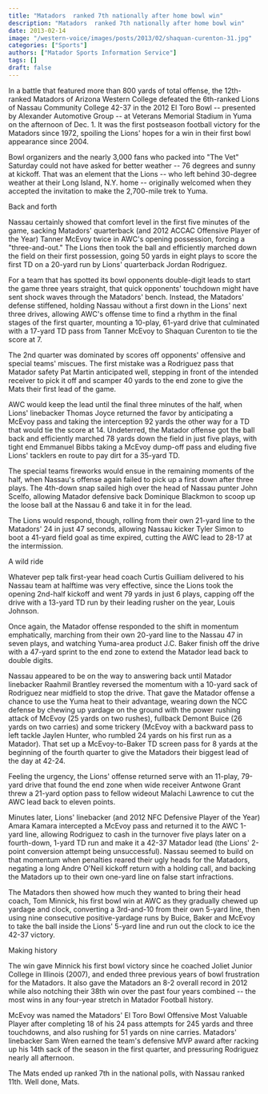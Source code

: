 ```yaml
---
title: "Matadors  ranked 7th nationally after home bowl win"
description: "Matadors  ranked 7th nationally after home bowl win"
date: 2013-02-14
image: "/western-voice/images/posts/2013/02/shaquan-curenton-31.jpg"
categories: ["Sports"]
authors: ["Matador Sports Information Service"]
tags: []
draft: false
---
```

In a battle that featured more than 800 yards of total offense, the 12th-ranked Matadors of Arizona Western College defeated the 6th-ranked Lions of Nassau Community College 42-37 in the 2012 El Toro Bowl -- presented by Alexander Automotive Group -- at Veterans Memorial Stadium in Yuma on the afternoon of Dec. 1. It was the first postseason football victory for the Matadors since 1972, spoiling the Lions' hopes for a win in their first bowl appearance since 2004.

Bowl organizers and the nearly 3,000 fans who packed into "The Vet" Saturday could not have asked for better weather -- 76 degrees and sunny at kickoff. That was an element that the Lions -- who left behind 30-degree weather at their Long Island, N.Y. home -- originally welcomed when they accepted the invitation to make the 2,700-mile trek to Yuma.

Back and forth

Nassau certainly showed that comfort level in the first five minutes of the game, sacking Matadors' quarterback (and 2012 ACCAC Offensive Player of the Year) Tanner McEvoy twice in AWC's opening possession, forcing a "three-and-out." The Lions then took the ball and efficiently marched down the field on their first possession, going 50 yards in eight plays to score the first TD on a 20-yard run by Lions' quarterback Jordan Rodriguez.

For a team that has spotted its bowl opponents double-digit leads to start the game three years straight, that quick opponents' touchdown might have sent shock waves through the Matadors' bench. Instead, the Matadors' defense stiffened, holding Nassau without a first down in the Lions' next three drives, allowing AWC's offense time to find a rhythm in the final stages of the first quarter, mounting a 10-play, 61-yard drive that culminated with a 17-yard TD pass from Tanner McEvoy to Shaquan Curenton to tie the score at 7.

The 2nd quarter was dominated by scores off opponents' offensive and special teams' miscues. The first mistake was a Rodriguez pass that Matador safety Pat Martin anticipated well, stepping in front of the intended receiver to pick it off and scamper 40 yards to the end zone to give the Mats their first lead of the game.

AWC would keep the lead until the final three minutes of the half, when Lions' linebacker Thomas Joyce returned the favor by anticipating a McEvoy pass and taking the interception 92 yards the other way for a TD that would tie the score at 14. Undeterred, the Matador offense got the ball back and efficiently marched 78 yards down the field in just five plays, with tight end Emmanuel Bibbs taking a McEvoy dump-off pass and eluding five Lions' tacklers en route to pay dirt for a 35-yard TD.

The special teams fireworks would ensue in the remaining moments of the half, when Nassau's offense again failed to pick up a first down after three plays. The 4th-down snap sailed high over the head of Nassau punter John Scelfo, allowing Matador defensive back Dominique Blackmon to scoop up the loose ball at the Nassau 6 and take it in for the lead.

The Lions would respond, though, rolling from their own 21-yard line to the Matadors' 24 in just 47 seconds, allowing Nassau kicker Tyler Simon to boot a 41-yard field goal as time expired, cutting the AWC lead to 28-17 at the intermission.

A wild ride

Whatever pep talk first-year head coach Curtis Guilliam delivered to his Nassau team at halftime was very effective, since the Lions took the opening 2nd-half kickoff and went 79 yards in just 6 plays, capping off the drive with a 13-yard TD run by their leading rusher on the year, Louis Johnson.

Once again, the Matador offense responded to the shift in momentum emphatically, marching from their own 20-yard line to the Nassau 47 in seven plays, and watching Yuma-area product J.C. Baker finish off the drive with a 47-yard sprint to the end zone to extend the Matador lead back to double digits.

Nassau appeared to be on the way to answering back until Matador linebacker Raahmil Brantley reversed the momentum with a 10-yard sack of Rodriguez near midfield to stop the drive. That gave the Matador offense a chance to use the Yuma heat to their advantage, wearing down the NCC defense by chewing up yardage on the ground with the power rushing attack of McEvoy (25 yards on two rushes), fullback Demont Buice (26 yards on two carries) and some trickery (McEvoy with a backward pass to left tackle Jaylen Hunter, who rumbled 24 yards on his first run as a Matador). That set up a McEvoy-to-Baker TD screen pass for 8 yards at the beginning of the fourth quarter to give the Matadors their biggest lead of the day at 42-24.

Feeling the urgency, the Lions' offense returned serve with an 11-play, 79-yard drive that found the end zone when wide receiver Antwone Grant threw a 21-yard option pass to fellow wideout Malachi Lawrence to cut the AWC lead back to eleven points.

Minutes later, Lions' linebacker (and 2012 NFC Defensive Player of the Year) Amara Kamara intercepted a McEvoy pass and returned it to the AWC 1-yard line, allowing Rodriguez to cash in the turnover five plays later on a fourth-down, 1-yard TD run and make it a 42-37 Matador lead (the Lions' 2-point conversion attempt being unsuccessful). Nassau seemed to build on that momentum when penalties reared their ugly heads for the Matadors, negating a long Andre O'Neil kickoff return with a holding call, and backing the Matadors up to their own one-yard line on false start infractions.

The Matadors then showed how much they wanted to bring their head coach, Tom Minnick, his first bowl win at AWC as they gradually chewed up yardage and clock, converting a 3rd-and-10 from their own 5-yard line, then using nine consecutive positive-yardage runs by Buice, Baker and McEvoy to take the ball inside the Lions' 5-yard line and run out the clock to ice the 42-37 victory.

Making history

The win gave Minnick his first bowl victory since he coached Joliet Junior College in Illinois (2007), and ended three previous years of bowl frustration for the Matadors. It also gave the Matadors an 8-2 overall record in 2012 while also notching their 38th win over the past four years combined -- the most wins in any four-year stretch in Matador Football history.

McEvoy was named the Matadors' El Toro Bowl Offensive Most Valuable Player after completing 18 of his 24 pass attempts for 245 yards and three touchdowns, and also rushing for 51 yards on nine carries. Matadors' linebacker Sam Wren earned the team's defensive MVP award after racking up his 14th sack of the season in the first quarter, and pressuring Rodriguez nearly all afternoon.

The Mats ended up ranked 7th in the national polls, with Nassau ranked 11th. Well done, Mats.
